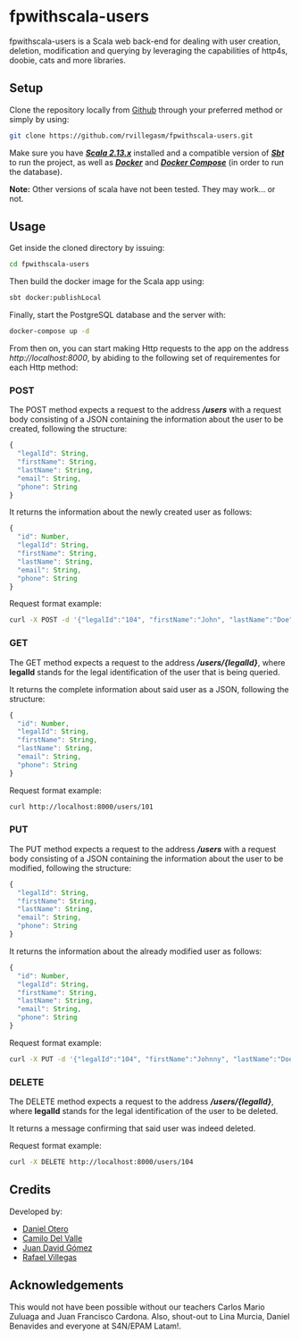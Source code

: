 # fpwithscala-users

fpwithscala-users is a Scala web back-end for dealing with user creation, deletion, modification and querying by leveraging the capabilities of http4s, doobie, cats and more libraries.

## Setup

Clone the repository locally from [Github](https://github.com/rvillegasm/fpwithscala-users) through your preferred method or simply by using:

```bash
git clone https://github.com/rvillegasm/fpwithscala-users.git
```

Make sure you have [***Scala 2.13.x***](https://www.scala-lang.org/download/scala2.html) installed and a compatible version of [***Sbt***](https://www.scala-sbt.org/download.html) to run the project, as well as [***Docker***](https://docs.docker.com/get-docker/) and [***Docker Compose***](https://docs.docker.com/compose/install/) (in order to run the database).

**Note:** Other versions of scala have not been tested. They may work... or not.


## Usage

Get inside the cloned directory by issuing:
```bash
cd fpwithscala-users
```
Then build the docker image for the Scala app using:
```bash
sbt docker:publishLocal
```
Finally, start the PostgreSQL database and the server with:
```bash
docker-compose up -d
```

From then on, you can start making Http requests to the app on the address *http://localhost:8000*, by abiding to the following set of requirementes for each Http method:

### POST
The POST method expects a request to the address ***/users*** with a request body consisting of a JSON containing the information about the user to be created, following the structure:
```javascript
{
  "legalId": String,
  "firstName": String,
  "lastName": String,
  "email": String,
  "phone": String
}
```

It returns the information about the newly created user as follows:
```javascript
{
  "id": Number,
  "legalId": String,
  "firstName": String,
  "lastName": String,
  "email": String,
  "phone": String
}
```

Request format example:
```bash
curl -X POST -d '{"legalId":"104", "firstName":"John", "lastName":"Doe", "email": "j@d.com", "phone":"123"}' http://localhost:8000/users
```

### GET
The GET method expects a request to the address ***/users/{legalId}***, where **legalId** stands for the legal identification of the user that is being queried.

It returns the complete information about said user as a JSON, following the structure:
```javascript
{
  "id": Number,
  "legalId": String,
  "firstName": String,
  "lastName": String,
  "email": String,
  "phone": String
}
```

Request format example:
```bash
curl http://localhost:8000/users/101
```

### PUT
The PUT method expects a request to the address ***/users*** with a request body consisting of a JSON containing the information about the user to be modified, following the structure:
```javascript
{
  "legalId": String,
  "firstName": String,
  "lastName": String,
  "email": String,
  "phone": String
}
```

It returns the information about the already modified user as follows:
```javascript
{
  "id": Number,
  "legalId": String,
  "firstName": String,
  "lastName": String,
  "email": String,
  "phone": String
}
```

Request format example:
```bash
curl -X PUT -d '{"legalId":"104", "firstName":"Johnny", "lastName":"Doelington", "email": "j@d.com", "phone":"123"}' http://localhost:8000/users
```

### DELETE
The DELETE method expects a request to the address ***/users/{legalId}***, where **legalId** stands for the legal identification of the user to be deleted.

It returns a message confirming that said user was indeed deleted.

Request format example:
```bash
curl -X DELETE http://localhost:8000/users/104
```

## Credits
Developed by:
- [Daniel Otero](https://github.com/danoteroS4N)
- [Camilo Del Valle](https://github.com/delvallecamilo)
- [Juan David Gómez](https://github.com/juangomez9619)
- [Rafael Villegas](https://github.com/rvillegasm)

## Acknowledgements
This would not have been possible without our teachers Carlos Mario Zuluaga and Juan Francisco Cardona. Also, shout-out to Lina Murcia, Daniel Benavides and everyone at S4N/EPAM Latam!.
